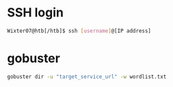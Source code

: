 # SSH login
```bash
Wixter07@htb[/htb]$ ssh [username]@[IP address]
```
# gobuster
```bash
gobuster dir -u "target_service_url" -w wordlist.txt
```
